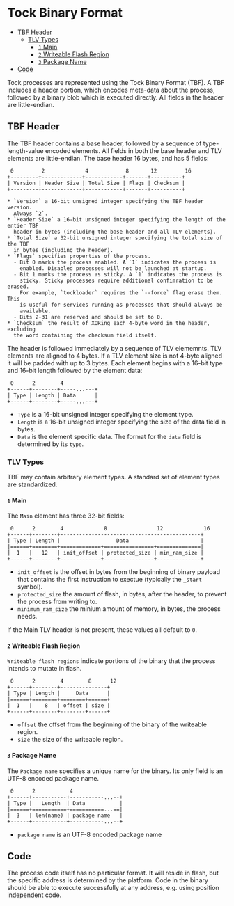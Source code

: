 # Tock Binary Format

<!-- npm i -g markdown-toc; markdown-toc -i Compilation.md -->

<!-- toc -->

- [TBF Header](#tbf-header)
  * [TLV Types](#tlv-types)
    + [`1` Main](#1-main)
    + [`2` Writeable Flash Region](#2-writeable-flash-region)
    + [`3` Package Name](#3-package-name)
- [Code](#code)

<!-- tocstop -->

Tock processes are represented using the Tock Binary Format (TBF). A TBF
includes a header portion, which encodes meta-data about the process, followed
by a binary blob which is executed directly. All fields in the header are
little-endian.

## TBF Header 

The TBF header contains a base header, followed by a sequence of
type-length-value encoded elements. All fields in both the base header and TLV
elements are little-endian. The base header 16 bytes, and has 5 fields:

```
 0         2             4            8       12         16
+---------+-------------+------------+-------+----------+
| Version | Header Size | Total Size | Flags | Checksum |
+---------+-------------+------------+-------+----------+
```

    * `Version` a 16-bit unsigned integer specifying the TBF header version.
      Always `2`.
    * `Header Size` a 16-bit unsigned integer specifying the length of the entier TBF
      header in bytes (including the base header and all TLV elements).
    * `Total Size` a 32-bit unsigned integer specifying the total size of the TBF
      in bytes (including the header).
    * `Flags` specifies properties of the process.
      - Bit 0 marks the process enabled. A `1` indicates the process is
        enabled. Disabled processes will not be launched at startup.
      - Bit 1 marks the process as sticky. A `1` indicates the process is
        sticky. Sticky processes require additional confimration to be erased.
        For example, `tockloader` requires the `--force` flag erase them.  This
        is useful for services running as processes that should always be
        available.
      - Bits 2-31 are reserved and should be set to 0.
    * `Checksum` the result of XORing each 4-byte word in the header, excluding
      the word containing the checksum field itself.

The header is followed immediately by a sequence of TLV elememnts.  TLV
elements are aligned to 4 bytes. If a TLV element size is not 4-byte aligned it
will be padded with up to 3 bytes. Each element begins with a 16-bit type and
16-bit length followed by the element data:

```
 0      2        4
+------+--------+-----...---+
| Type | Length | Data      |
+------+--------+-----...---+
```

  * `Type` is a 16-bit unsigned integer specifying the element type.
  * `Length` is a 16-bit unsigned integer specifying the size of the data field
    in bytes.
  * `Data` is the element specific data. The format for the `data` field is
    determined by its `type`.

### TLV Types

TBF may contain arbitrary element types. A standard set of element types are
standardized.

#### `1` Main

The `Main` element has three 32-bit fields:

```
 0      2        4             8                12             16
+------+--------+---------------------------------------------+
| Type | Length |                  Data                       |
|======+========+=============+================+==============|
|  1   |   12   | init_offset | protected_size | min_ram_size | 
+------+--------+-------------+----------------+--------------+
```

  * `init_offset` is the offset in bytes from the beginning of binary payload
    that contains the first instruction to exectue (typically the `_start`
    symbol).
  * `protected_size` the amount of flash, in bytes, after the header, to
    prevent the process from writing to.
  * `minimum_ram_size` the minium amount of memory, in bytes, the process
    needs.

If the Main TLV header is not present, these values all default to `0`.

#### `2` Writeable Flash Region

`Writeable flash regions` indicate portions of the binary that the process
intends to mutate in flash.


```
 0      2        4        8      12
+------+--------+---------------+
| Type | Length |     Data      |
|======+========+========+======+
|  1   |    8   | offset | size |
+------+--------+--------+------+
```

  * `offset` the offset from the beginning of the binary of the writeable
    region.
  * `size` the size of the writeable region.


#### `3` Package Name

The `Package name` specifies a unique name for the binary. Its only field is
an UTF-8 encoded package name.

```
 0      2           4
+------+-----------+-----------...--+
| Type |   Length  | Data           |
|======+===========+===========...==|
|  3   | len(name) | package name   |
+------+-----------+-----------...--+
```

  * `package name` is an UTF-8 encoded package name

## Code

The process code itself has no particular format. It will reside in flash,
but the specific address is determined by the platform. Code in the binary
should be able to execute successfully at any address, e.g. using position
independent code.

